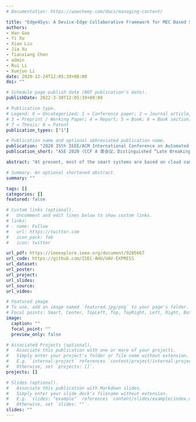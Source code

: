 ```yaml
---
# Documentation: https://wowchemy.com/docs/managing-content/

title: "Edge4Sys: A Device-Edge Collaborative Framework for MEC Based Smart Systems"
authors:
- Han Gao
- Yi Xu
- Xiao Liu
- Jia Xu
- Tianxiang Chen
- admin
- Rui Li
- Xuejun Li
date: 2020-12-24T12:05:39+08:00
doi: ""

# Schedule page publish date (NOT publication's date).
publishDate: 2022-3-30T12:05:39+08:00

# Publication type.
# Legend: 0 = Uncategorized; 1 = Conference paper; 2 = Journal article;
# 3 = Preprint / Working Paper; 4 = Report; 5 = Book; 6 = Book section;
# 7 = Thesis; 8 = Patent
publication_types: ["1"]

# Publication name and optional abbreviated publication name.
publication: "2020 35th IEEE/ACM International Conference on Automated Software Engineering (ASE)"
publication_short: "ASE 2020 (CCF A 类会议，Distinguished “Late Breaking Result Paper” Award)"

abstract: "At present, most of the smart systems are based on cloud computing, and massive data generated at the smart end device will need to be transferred to the cloud where AI models are deployed. Therefore, a big challenge for smart system engineers is that cloud based smart systems often face issues such as network congestion and high latency. In recent years, mobile edge computing (MEC) is becoming a promising solution which supports computation-intensive tasks such as deep learning through computation offloading to the servers located at the local network edge. To take full advantage of MEC, an effective collaboration between the end device and the edge server is essential. In this paper, as an initial investigation, we propose Edge4Sys, a Device-Edge Collaborative Framework for MEC based Smart System. Specifically, we employ the deep learning based user identification process in a MEC-based UAV (Unmanned Aerial Vehicle) delivery system as a case study to demonstrate the effectiveness of the proposed framework which can significantly reduce the network traffic and the response time."

# Summary. An optional shortened abstract.
summary: ""

tags: []
categories: []
featured: false

# Custom links (optional).
#   Uncomment and edit lines below to show custom links.
# links:
# - name: Follow
#   url: https://twitter.com
#   icon_pack: fab
#   icon: twitter

url_pdf: https://ieeexplore.ieee.org/document/9285667
url_code: https://github.com/ISEC-AHU/UAV-EXPRESS
url_dataset:
url_poster:
url_project:
url_slides:
url_source:
url_video:

# Featured image
# To use, add an image named `featured.jpg/png` to your page's folder. 
# Focal points: Smart, Center, TopLeft, Top, TopRight, Left, Right, BottomLeft, Bottom, BottomRight.
image:
  caption: ""
  focal_point: ""
  preview_only: false

# Associated Projects (optional).
#   Associate this publication with one or more of your projects.
#   Simply enter your project's folder or file name without extension.
#   E.g. `internal-project` references `content/project/internal-project/index.md`.
#   Otherwise, set `projects: []`.
projects: []

# Slides (optional).
#   Associate this publication with Markdown slides.
#   Simply enter your slide deck's filename without extension.
#   E.g. `slides: "example"` references `content/slides/example/index.md`.
#   Otherwise, set `slides: ""`.
slides: ""
---
```


